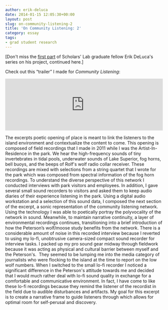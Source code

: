 ```yaml
---
author: erik-deluca
date: 2014-01-15 12:05:30+00:00
layout: post
slug: on-community-listening-2
title: 'On Community Listening: 2'
category: essay
tags:
- grad student research
---
```


[Don't miss the [first part](https://scholarslab.org/digital-humanities/on-community-listening-1/) of Scholars' Lab graduate fellow Erik DeLuca's series on his project, continued here.]

Check out this “trailer” I made for _Community Listening_:

<iframe width="100%" height="166" scrolling="no" frameborder="no" src="https://w.soundcloud.com/player?url=http%3A%2F%2Fapi.soundcloud.com%2Ftracks%2F119822657&amp;visual=true&amp;color=ff6600&amp;auto_play=false&amp;show_artwork=true"></iframe>

The excerpts poetic opening of place is meant to link the listeners to the island environment and contextualize the content to come. This opening is composed of field recordings that I made in 2011 while I was the Artist-In-Residence in the park. We hear the high-frequency sounds of tiny invertebrates in tidal pools, underwater sounds of Lake Superior, fog horns, bell buoys, and the beeps of Rolf's wolf radio collar receiver. These recordings are mixed with selections from a string quartet that I wrote for the park which was composed from spectral information of the fog horn recordings. To understand the diverse perspective of this network I conducted interviews with park visitors and employees. In addition, I gave several small sound recorders to visitors and asked them to keep audio diaries of their experience listening in the park. Using a digital audio workstation and a selection of this sound data, I composed the next section of the excerpt, a sonic representation of the community listening network. Using the technology I was able to poetically portray the polyvocality of the network in sound. Meanwhile, to maintain narrative continuity, a layer of environmental recordings continues, transitioning into a brief introduction of how the Peterson’s wolf/moose study benefits from the network. There is a considerable amount of noise in this recorded interview because I reverted to using my lo-fi, unobtrusive camera-sized compact sound recorder for interview tasks. I packed up my pro sound gear midway through fieldwork because it was acting as physical and cultural barrier between myself and the Peterson's.  They seemed to be lumping me into the media category of journalists who were flocking to the island at the time to report on the low wolf numbers. When I switched to the small lo-fi recorder I noticed a significant difference in the Peterson's attitude towards me and decided that I would much rather deal with lo-fi sound quality in exchange for a comfortable and communicative environment. In fact, I have come to like these lo-fi recordings because they remind the listener of the recordist in the field due to audible disturbances and artifacts. My goal for this excerpt is to create a narrative frame to guide listeners through which allows for optimal room for self-perusal and discovery.
